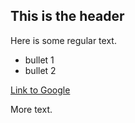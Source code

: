 ## This is the header

Here is some regular text.

 * bullet 1
 * bullet 2

[Link to Google](http://www.google.com)

More text.

